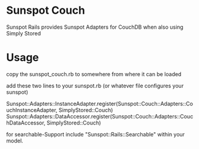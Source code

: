 Sunspot Couch
=============

Sunspot Rails provides Sunspot Adapters for CouchDB when also using Simply Stored

Usage
=====

copy the sunspot_couch.rb to somewhere from where it can be loaded

add these two lines to your sunspot.rb (or whatever file configures your sunspot)

  Sunspot::Adapters::InstanceAdapter.register(Sunspot::Couch::Adapters::CouchInstanceAdapter, SimplyStored::Couch)
  Sunspot::Adapters::DataAccessor.register(Sunspot::Couch::Adapters::CouchDataAccessor, SimplyStored::Couch)
  
for searchable-Support include "Sunspot::Rails::Searchable" within your model.
